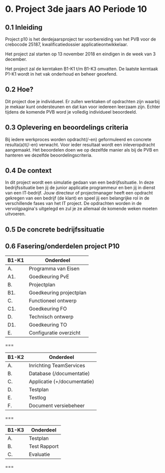 # 0. Project 3de jaars AO Periode 10

## 0.1 Inleiding

Project p10 is het derdejaarsproject ter voorbereiding van het PVB voor de crebocode 25187, kwalificatiedossier applicatieontwikkelaar.

Het project zal starten op 13 november 2018 en eindigen in de week van 3 december. 

Het project zal de kerntaken B1-K1 t/m B1-K3 omvatten. De laatste kerntaak P1-K1 wordt in het vak onderhoud en beheer geoefend.

## 0.2 Hoe?

Dit project doe je individueel. Er zullen werktaken of opdrachten zijn waarbij je mekaar kunt ondersteunen en dat kan voor iedereen leerzaam zijn. Echter tijdens de komende PVB word je volledig individueel beoordeeld.

## 0.3 Oplevering en beoordelings criteria

Bij iedere werkproces worden opdracht(/-en) geformuleerd en concrete resulta(a)t(/-en) verwacht. Voor ieder resultaat wordt een inleveropdracht aangemaakt. Het beoordelen doen we op dezelfde manier als bij de PVB en hanteren we dezelfde beoordelingscriteria.

## 0.4 De context 

In dit project wordt een simulatie gedaan van een bedrijfssituatie. In deze bedrijfssituatie ben jij de junior applicatie programmeur en ben jij in dienst van een IT-bedrijf.
Jouw directeur of projectmanager heeft een opdracht gekregen van een bedrijf (de klant) en speel jij een belangrijke rol in de verschillende fases van het IT project.
De opdrachten worden in de vervolgpagina's uitgelegd en zul je ze allemaal de komende weken moeten uitvoeren.


## 0.5 De concrete bedrijfssituatie


## 0.6 Fasering/onderdelen project P10


| B1-K1 | Onderdeel| 
|----------------|-----------|
|A. |Programma van Eisen|
|A1.|Goedkeuring PvE|
|B. |Projectplan	|
|B1.|Goedkeuring projectplan|
|C. |Functioneel ontwerp|
|C1.|Goedkeuring FO|
|D. |Technisch ontwerp|
|D1.|Goedkeuring TO|
|E. |Configuratie overzicht|

===

| B1-K2 | Onderdeel| 
|-------|----------|
|A. |Inrichting TeamServices|
|B. |Database (/documentatie)|
|C. |Applicatie (+/documentatie)|
|D. |Testplan|
|E. |Testlog|
|F. |Document versiebeheer|

=== 

| B1-K3 | Onderdeel|
|---|----------|
|A. |Testplan|
|B. |Test Rapport|
|C. |Evaluatie|

===
